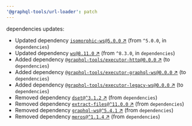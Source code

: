 ```yaml
---
'@graphql-tools/url-loader': patch
---
```

dependencies updates:
  - Updated dependency [`isomorphic-ws@5.0.0` ↗︎](https://www.npmjs.com/package/isomorphic-ws/v/5.0.0) (from `^5.0.0`, in `dependencies`)
  - Updated dependency [`ws@8.11.0` ↗︎](https://www.npmjs.com/package/ws/v/8.11.0) (from `^8.3.0`, in `dependencies`)
  - Added dependency [`@graphql-tools/executor-http@0.0.0` ↗︎](https://www.npmjs.com/package/@graphql-tools/executor-http/v/0.0.0) (to `dependencies`)
  - Added dependency [`@graphql-tools/executor-graphql-ws@0.0.0` ↗︎](https://www.npmjs.com/package/@graphql-tools/executor-graphql-ws/v/0.0.0) (to `dependencies`)
  - Added dependency [`@graphql-tools/executor-legacy-ws@0.0.0` ↗︎](https://www.npmjs.com/package/@graphql-tools/executor-legacy-ws/v/0.0.0) (to `dependencies`)
  - Removed dependency [`dset@^3.1.2` ↗︎](https://www.npmjs.com/package/dset/v/3.1.2) (from `dependencies`)
  - Removed dependency [`extract-files@^11.0.0` ↗︎](https://www.npmjs.com/package/extract-files/v/11.0.0) (from `dependencies`)
  - Removed dependency [`graphql-ws@^5.4.1` ↗︎](https://www.npmjs.com/package/graphql-ws/v/5.4.1) (from `dependencies`)
  - Removed dependency [`meros@^1.1.4` ↗︎](https://www.npmjs.com/package/meros/v/1.1.4) (from `dependencies`)
